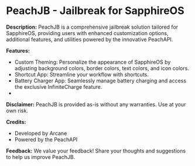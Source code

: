 # **PeachJB - Jailbreak for SapphireOS**

**Description:**
PeachJB is a comprehensive jailbreak solution tailored for SapphireOS, providing users with enhanced customization options, additional features, and utilities powered by the innovative PeachAPI.

**Features:**
- Custom Theming: Personalize the appearance of SapphireOS by adjusting background colors, border colors, text colors, and icon colors.
- Shortcut App: Streamline your workflow with shortcuts.
- Battery Charger App: Seamlessly manage battery charging and access the exclusive InfiniteCharge feature.
- 
**Disclaimer:**
PeachJB is provided as-is without any warranties. Use at your own risk.

**Credits:**
- Developed by Arcane
- Powered by the PeachAPI

**Feedback:**
We value your feedback! Share your thoughts and suggestions to help us improve PeachJB.
